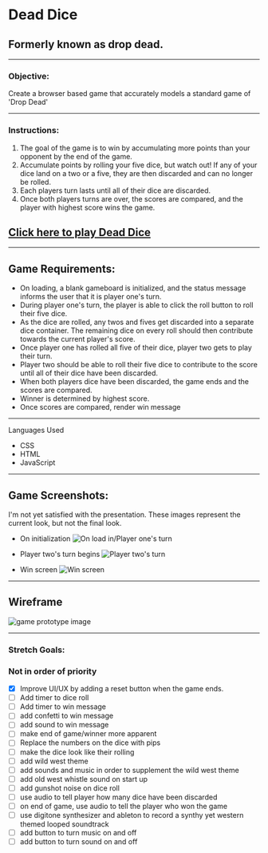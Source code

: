 # **Dead Dice**  
## Formerly known as drop dead.
----

### **Objective:**

  Create a browser based game that accurately models a standard game of 'Drop Dead'  

---

### **Instructions:**
  1. The goal of the game is to win by accumulating more points than your opponent by the end of the game.
  2. Accumulate points by rolling your five dice, but watch out! If any of your dice land on a two or a five, they are then discarded and can no longer be rolled. 
  3. Each players turn lasts until all of their dice are discarded. 
  4. Once both players turns are over, the scores are compared, and the player with highest score wins the game. 

## **[Click here to play Dead Dice](https://devonjenkins.github.io/Dead-Dice-browser-game/)**

---
## **Game Requirements:**
- On loading, a blank gameboard is initialized, and the status message informs the user that it is player one's turn.
- During player one's turn, the player is able to click the roll button to roll their five dice.  
- As the dice are rolled, any twos and fives get discarded into a separate dice container. The remaining dice on every roll should then contribute towards the current player's score. 
- Once player one has rolled all five of their dice, player two gets to play their turn.
- Player two should be able to roll their five dice to contribute to the score until all of their dice have been discarded. 
- When both players dice have been discarded, the game ends and the scores are compared.
- Winner is determined by highest score.
- Once scores are compared, render win message    
---
Languages Used

- CSS
- HTML
- JavaScript

---  
## **Game Screenshots:** 
  I'm not yet satisfied with the presentation. These images represent the current look, but not the final look. 


 - On initialization ![On load in/Player one's turn](https://i.imgur.com/0KKdJPm.png)
     
  - Player two's turn begins ![Player two's turn](https://i.imgur.com/WpgHWVX.png)
- Win screen ![ Win screen](https://i.imgur.com/VNLQY8o.png)




---
## **Wireframe** 
![game prototype image](https://i.imgur.com/cTybl7T.png)

---

### **Stretch Goals:**
### Not in order of priority

- [x] Improve UI/UX by adding a reset button when the game ends. 
- [ ] Add timer to dice roll
- [ ] Add timer to win message
- [ ] add confetti to win message 
- [ ] add sound to win message
- [ ] make end of game/winner more apparent
- [ ] Replace the numbers on the dice with pips 
- [ ] make the dice look like their rolling 
- [ ] add wild west theme 
- [ ] add sounds and music in order to supplement the wild west theme
- [ ] add old west whistle sound on start up
- [ ] add gunshot noise on dice roll
- [ ] use audio to tell player how many dice have been discarded
- [ ] on end of game, use audio to tell the player who won the game 
- [ ] use digitone synthesizer and ableton to record a synthy yet western themed looped soundtrack
- [ ] add button to turn music on and off
- [ ] add button to turn sound on and off 
